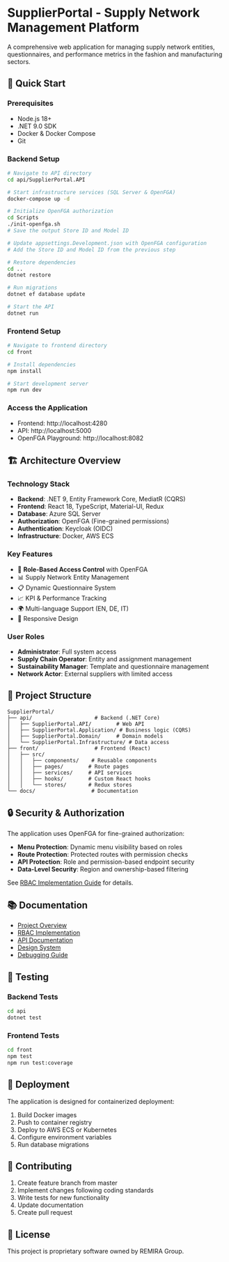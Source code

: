 # SupplierPortal - Supply Network Management Platform

A comprehensive web application for managing supply network entities, questionnaires, and performance metrics in the fashion and manufacturing sectors.

## 🚀 Quick Start

### Prerequisites
- Node.js 18+
- .NET 9.0 SDK
- Docker & Docker Compose
- Git

### Backend Setup
```bash
# Navigate to API directory
cd api/SupplierPortal.API

# Start infrastructure services (SQL Server & OpenFGA)
docker-compose up -d

# Initialize OpenFGA authorization
cd Scripts
./init-openfga.sh
# Save the output Store ID and Model ID

# Update appsettings.Development.json with OpenFGA configuration
# Add the Store ID and Model ID from the previous step

# Restore dependencies
cd ..
dotnet restore

# Run migrations
dotnet ef database update

# Start the API
dotnet run
```

### Frontend Setup
```bash
# Navigate to frontend directory
cd front

# Install dependencies
npm install

# Start development server
npm run dev
```

### Access the Application
- Frontend: http://localhost:4280
- API: http://localhost:5000
- OpenFGA Playground: http://localhost:8082

## 🏗️ Architecture Overview

### Technology Stack
- **Backend**: .NET 9, Entity Framework Core, MediatR (CQRS)
- **Frontend**: React 18, TypeScript, Material-UI, Redux
- **Database**: Azure SQL Server
- **Authorization**: OpenFGA (Fine-grained permissions)
- **Authentication**: Keycloak (OIDC)
- **Infrastructure**: Docker, AWS ECS

### Key Features
- 🔐 **Role-Based Access Control** with OpenFGA
- 📊 Supply Network Entity Management
- 📋 Dynamic Questionnaire System
- 📈 KPI & Performance Tracking
- 🌍 Multi-language Support (EN, DE, IT)
- 📱 Responsive Design

### User Roles
- **Administrator**: Full system access
- **Supply Chain Operator**: Entity and assignment management
- **Sustainability Manager**: Template and questionnaire management
- **Network Actor**: External suppliers with limited access

## 📁 Project Structure

```
SupplierPortal/
├── api/                    # Backend (.NET Core)
│   ├── SupplierPortal.API/        # Web API
│   ├── SupplierPortal.Application/ # Business logic (CQRS)
│   ├── SupplierPortal.Domain/     # Domain models
│   └── SupplierPortal.Infrastructure/ # Data access
├── front/                  # Frontend (React)
│   ├── src/
│   │   ├── components/    # Reusable components
│   │   ├── pages/        # Route pages
│   │   ├── services/     # API services
│   │   ├── hooks/        # Custom React hooks
│   │   └── stores/       # Redux stores
└── docs/                  # Documentation

```

## 🔒 Security & Authorization

The application uses OpenFGA for fine-grained authorization:

- **Menu Protection**: Dynamic menu visibility based on roles
- **Route Protection**: Protected routes with permission checks
- **API Protection**: Role and permission-based endpoint security
- **Data-Level Security**: Region and ownership-based filtering

See [RBAC Implementation Guide](docs/development/security/rbac-implementation.md) for details.

## 📚 Documentation

- [Project Overview](docs/project/project-overview.md)
- [RBAC Implementation](docs/development/security/rbac-implementation.md)
- [API Documentation](docs/development/api/api-documentation.md)
- [Design System](docs/design/design-system/design-system.md)
- [Debugging Guide](docs/development/debugging/debug-guide.md)

## 🧪 Testing

### Backend Tests
```bash
cd api
dotnet test
```

### Frontend Tests
```bash
cd front
npm test
npm run test:coverage
```

## 🚢 Deployment

The application is designed for containerized deployment:

1. Build Docker images
2. Push to container registry
3. Deploy to AWS ECS or Kubernetes
4. Configure environment variables
5. Run database migrations

## 🤝 Contributing

1. Create feature branch from master
2. Implement changes following coding standards
3. Write tests for new functionality
4. Update documentation
5. Create pull request

## 📄 License

This project is proprietary software owned by REMIRA Group.